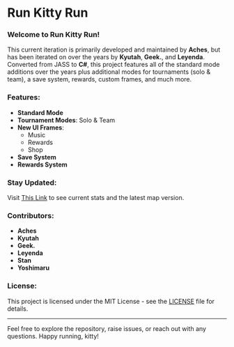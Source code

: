 # Run Kitty Run

### Welcome to Run Kitty Run!

This current iteration is primarily developed and maintained by **Aches**, but has been iterated on over the years by **Kyutah**, **Geek.**, and **Leyenda**. Converted from JASS to **C#**, this project features all of the standard mode additions over the years plus additional modes for tournaments (solo & team), a save system, rewards, custom frames, and much more.

### Features:
- **Standard Mode**
- **Tournament Modes**: Solo & Team
- **New UI Frames**:
  - Music
  - Rewards
  - Shop
- **Save System**
- **Rewards System**

### Stay Updated:
Visit [This Link](https://rkr-w3.vercel.app/) to see current stats and the latest map version.

### Contributors:
- **Aches**
- **Kyutah**
- **Geek.**
- **Leyenda**
- **Stan**
- **Yoshimaru**

### License:
This project is licensed under the MIT License - see the [LICENSE](LICENSE.md) file for details.

---

Feel free to explore the repository, raise issues, or reach out with any questions. Happy running, kitty!
